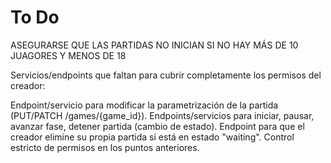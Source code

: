 # To Do

ASEGURARSE QUE LAS PARTIDAS NO INICIAN SI NO HAY MÁS DE 10 JUAGORES Y MENOS DE 18

Servicios/endpoints que faltan para cubrir completamente los permisos del creador:

Endpoint/servicio para modificar la parametrización de la partida (PUT/PATCH /games/{game_id}).
Endpoints/servicios para iniciar, pausar, avanzar fase, detener partida (cambio de estado).
Endpoint para que el creador elimine su propia partida si está en estado "waiting".
Control estricto de permisos en los puntos anteriores.
